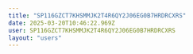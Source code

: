```yaml
---
title: "SP116GZCT7KHSMMJK2T4R6QY2J06EG0B7HRDRCXRS"
date: 2025-03-20T10:46:22.969Z
user: SP116GZCT7KHSMMJK2T4R6QY2J06EG0B7HRDRCXRS
layout: "users"
---
```

    